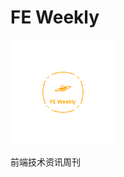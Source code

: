 # FE Weekly

<img src="https://raw.githubusercontent.com/campcc/weekly/main/logo/logo.png" width="168" height="168" />

前端技术资讯周刊
